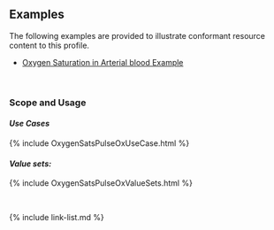 ## Examples ##

The following examples are provided to illustrate conformant resource content to this profile.

- [Oxygen Saturation in Arterial blood Example](Observation-oxygenSaturation-example.html)

<br>


### Scope and Usage
#### ***Use Cases***

{% include OxygenSatsPulseOxUseCase.html %}

#### ***Value sets:***

{% include OxygenSatsPulseOxValueSets.html %}

<br>

{% include link-list.md %}